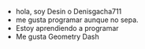 - hola, soy Desin o Denisgacha711
- me gusta programar aunque no sepa.
- Estoy aprendiendo a programar
- Me gusta Geometry Dash

